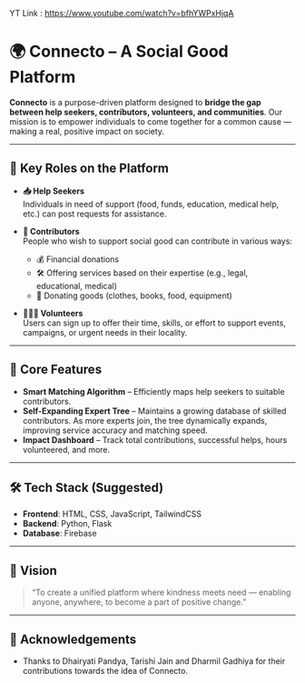 YT Link : https://www.youtube.com/watch?v=bfhYWPxHjqA

# 🌍 Connecto – A Social Good Platform

**Connecto** is a purpose-driven platform designed to **bridge the gap between help seekers, contributors, volunteers, and communities**. Our mission is to empower individuals to come together for a common cause — making a real, positive impact on society.

---

## 🧩 Key Roles on the Platform

- **📥 Help Seekers**  
  Individuals in need of support (food, funds, education, medical help, etc.) can post requests for assistance.

- **🤝 Contributors**  
  People who wish to support social good can contribute in various ways:
  - 💰 Financial donations
  - 🛠️ Offering services based on their expertise (e.g., legal, educational, medical)
  - 🎁 Donating goods (clothes, books, food, equipment)

- **🧑‍🤝‍🧑 Volunteers**  
  Users can sign up to offer their time, skills, or effort to support events, campaigns, or urgent needs in their locality.

---

## 🎯 Core Features

- **Smart Matching Algorithm** – Efficiently maps help seekers to suitable contributors.
- **Self-Expanding Expert Tree** – Maintains a growing database of skilled contributors. As more experts join, the tree dynamically expands, improving service accuracy and matching speed.
- **Impact Dashboard** – Track total contributions, successful helps, hours volunteered, and more.

---

## 🛠️ Tech Stack (Suggested)

- **Frontend**: HTML, CSS, JavaScript, TailwindCSS
- **Backend**: Python, Flask
- **Database**: Firebase

---

## 🎯 Vision

> “To create a unified platform where kindness meets need — enabling anyone, anywhere, to become a part of positive change.”

---

## 🙌 Acknowledgements

- Thanks to Dhairyati Pandya, Tarishi Jain and Dharmil Gadhiya for their contributions towards the idea of Connecto.
